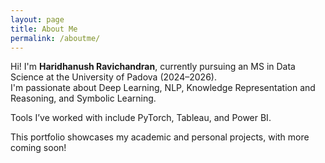 ```yaml
---
layout: page
title: About Me
permalink: /aboutme/
---
```


Hi! I'm **Haridhanush Ravichandran**, currently pursuing an MS in Data Science at the University of Padova (2024–2026).  
I'm passionate about Deep Learning, NLP, Knowledge Representation and Reasoning, and Symbolic Learning.

Tools I’ve worked with include PyTorch, Tableau, and Power BI.

This portfolio showcases my academic and personal projects, with more coming soon!
